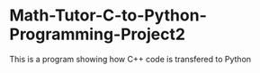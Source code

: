 # Math-Tutor-C-to-Python-Programming-Project2
This is a program showing how C++ code is transfered to Python
